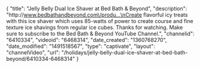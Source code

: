 {
    "title": "Jelly Belly Dual Ice Shaver at Bed Bath & Beyond",
    "description": "http:\/\/www.bedbathandbeyond.com\/produ...\nCreate flavorful icy treats with this ice shaver which uses 85-watts of power to create course and fine texture ice shavings from regular ice cubes. Thanks for watching. Make sure to subscribe to the Bed Bath & Beyond YouTube Channel.",
    "channelid": "6410334",
    "videoid": "6468314",
    "date_created": "1360768270",
    "date_modified": "1491518567",
    "type": "captivate",
    "layout": "channelVideo",
    "url": "\/holidays\/jelly-belly-dual-ice-shaver-at-bed-bath-beyond\/6410334-6468314"
}